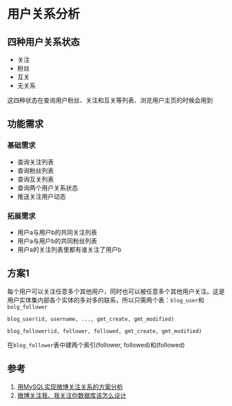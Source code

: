 # 用户关系分析
## 四种用户关系状态
- 关注
- 粉丝
- 互关
- 无关系

这四种状态在查询用户粉丝、关注和互关等列表、浏览用户主页的时候会用到
## 功能需求
### 基础需求
- 查询关注列表
- 查询粉丝列表
- 查询互关列表
- 查询两个用户关系状态
- 推送关注用户动态
### 拓展需求
- 用户a与用户b的共同关注列表
- 用户a与用户b的共同粉丝列表
- 用户a的关注列表里都有谁关注了用户b

## 方案1
每个用户可以关注任意多个其他用户，同时也可以被任意多个其他用户关注。这是用户实体集内部各个实体的多对多的联系，所以只需两个表：`blog_user`和`bolg_follower`
```
blog_user(id, username, ..., gmt_create, gmt_modified)
```
```
blog_follower(id, follower, followed, gmt_create, gmt_modified)
```
在`blog_follower`表中建两个索引(follower, followed)和(followed)

## 参考
1. [用MySQL实现微博关注关系的方案分析](https://my.oschina.net/yonghan/blog/475588)
2. [微博关注我、我关注你数据库该怎么设计](https://blog.csdn.net/u010098331/article/details/51445904)
<!--stackedit_data:
eyJoaXN0b3J5IjpbMTc0MzI5NzE1LDI0MDU4MzgyOCw0OTc2MT
U2NTgsLTE5ODIyMTcxNjIsLTIwODk2ODE2MzMsNzQ5NTk0NDAs
MTYyMTA5NjY2OSwtMTcwODEzMjk0Myw4NjQwNDE0MzksMTc0Nj
cwMzY0MCwtMTUyNzM5NTYzNywtNTE2MzU4NjMzLC0yMDc1Nzk3
NjUzLC0xNDIxMjYxNDgzXX0=
-->